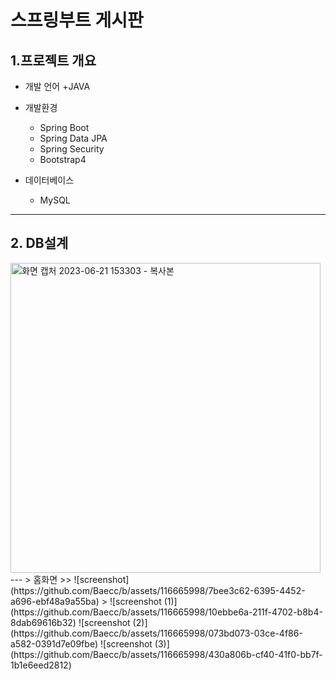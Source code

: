 # 스프링부트 게시판


## 1.프로젝트 개요
+ 개발 언어 
  +JAVA

+ 개발환경
  + Spring Boot
  + Spring Data JPA
  + Spring Security
  + Bootstrap4

+ 데이터베이스
  + MySQL
___
## 2. DB설계
<img width="496" alt="화면 캡처 2023-06-21 153303 - 복사본" src="https://github.com/Baecc/b/assets/116665998/6fd60f09-fea9-4c06-aca9-4988861a1d5e">
---
> 홈화면
>> ![screenshot](https://github.com/Baecc/b/assets/116665998/7bee3c62-6395-4452-a696-ebf48a9a55ba)
> ![screenshot (1)](https://github.com/Baecc/b/assets/116665998/10ebbe6a-211f-4702-b8b4-8dab69616b32)
![screenshot (2)](https://github.com/Baecc/b/assets/116665998/073bd073-03ce-4f86-a582-0391d7e09fbe)
![screenshot (3)](https://github.com/Baecc/b/assets/116665998/430a806b-cf40-41f0-bb7f-1b1e6eed2812)
